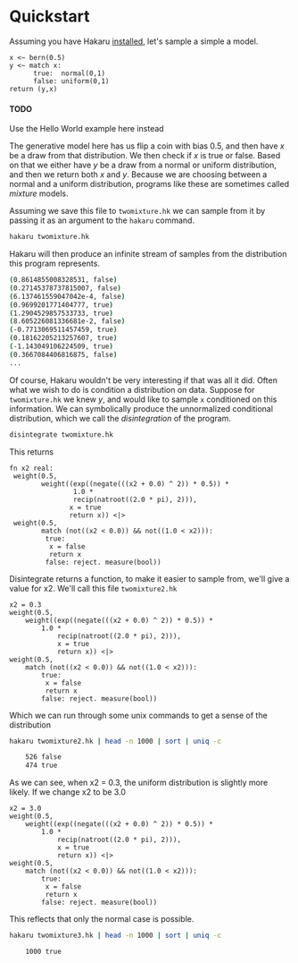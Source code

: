 # Quickstart

Assuming you have Hakaru [installed](/intro/installation), let's
sample a simple a model.

````nohighlight
x <~ bern(0.5)
y <~ match x:
      true:  normal(0,1)
      false: uniform(0,1)
return (y,x)
````
<div class="panel panel-warning">
    <div class="panel-heading">
        <h4 class="panel-title">TODO</h4>
	</div>
	<div class="panel-body">
        Use the Hello World example here instead
	</div>
</div>

The generative model here has us flip a coin with bias 0.5, and then
have *x* be a draw from that distribution. We then check if *x* is
true or false. Based on that we either have *y* be a draw from
a normal or uniform distribution, and then we return both *x* and *y*.
Because we are choosing between a normal and a uniform distribution,
programs like these are sometimes called *mixture* models.

Assuming we save this file to `twomixture.hk` we can sample from it by
passing it as an argument to the `hakaru` command. 


````bash
hakaru twomixture.hk
````

Hakaru will then produce an infinite stream of samples from the
distribution this program represents.

````bash
(0.8614855008328531, false)
(0.27145378737815007, false)
(6.137461559047042e-4, false)
(0.9699201771404777, true)
(1.2904529857533733, true)
(8.605226081336681e-2, false)
(-0.7713069511457459, true)
(0.18162205213257607, true)
(-1.143049106224509, true)
(0.3667084406816875, false)
...
````

Of course, Hakaru wouldn't be very interesting if that was all it
did. Often what we wish to do is condition a distribution on
data. Suppose for `twomixture.hk` we knew *y*, and would like to
sample `x` conditioned on this information. We can symbolically
produce the unnormalized conditional distribution, which we call the
*disintegration* of the program.

````bash
disintegrate twomixture.hk
````

This returns

````nohighlight
fn x2 real: 
 weight(0.5,
        weight((exp((negate(((x2 + 0.0) ^ 2)) * 0.5)) * 
                1.0 * 
                recip(natroot((2.0 * pi), 2))),
               x = true
               return x)) <|> 
 weight(0.5,
        match (not((x2 < 0.0)) && not((1.0 < x2))): 
         true: 
          x = false
          return x
         false: reject. measure(bool))
````

Disintegrate returns a function, to make it easier to sample
from, we'll give a value for x2. We'll call this file
`twomixture2.hk`

````
x2 = 0.3
weight(0.5,
    weight((exp((negate(((x2 + 0.0) ^ 2)) * 0.5)) * 
        1.0 * 
            recip(natroot((2.0 * pi), 2))),
            x = true
            return x)) <|> 
weight(0.5,
    match (not((x2 < 0.0)) && not((1.0 < x2))): 
        true:
		 x = false
         return x
        false: reject. measure(bool))
````

Which we can run through some unix commands to get a sense of
the distribution

````bash
hakaru twomixture2.hk | head -n 1000 | sort | uniq -c

    526 false
    474 true
````

As we can see, when x2 = 0.3, the uniform distribution is slightly more
likely. If we change x2 to be 3.0

````nohighlight
x2 = 3.0
weight(0.5,
    weight((exp((negate(((x2 + 0.0) ^ 2)) * 0.5)) * 
        1.0 * 
            recip(natroot((2.0 * pi), 2))),
            x = true
            return x)) <|> 
weight(0.5,
    match (not((x2 < 0.0)) && not((1.0 < x2))): 
        true:
		 x = false
         return x
        false: reject. measure(bool))
````

This reflects that only the normal case is possible.

````bash
hakaru twomixture3.hk | head -n 1000 | sort | uniq -c

    1000 true
````
